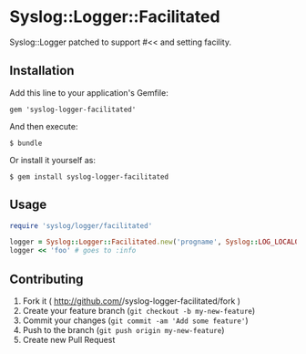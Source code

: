 # Syslog::Logger::Facilitated

Syslog::Logger patched to support #<< and setting facility.

## Installation

Add this line to your application's Gemfile:

    gem 'syslog-logger-facilitated'

And then execute:

    $ bundle

Or install it yourself as:

    $ gem install syslog-logger-facilitated

## Usage

```ruby
require 'syslog/logger/facilitated'

logger = Syslog::Logger::Facilitated.new('progname', Syslog::LOG_LOCAL0)
logger << 'foo' # goes to :info
```

## Contributing

1. Fork it ( http://github.com/<my-github-username>/syslog-logger-facilitated/fork )
2. Create your feature branch (`git checkout -b my-new-feature`)
3. Commit your changes (`git commit -am 'Add some feature'`)
4. Push to the branch (`git push origin my-new-feature`)
5. Create new Pull Request
